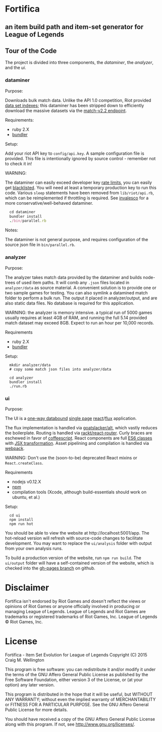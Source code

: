 # Fortifica
## an item build path and item-set generator for League of Legends


## Tour of the Code

The project is divided into three components, the _dataminer_, the _analyzer_, and the _ui_.

### dataminer

Purpose:

Downloads bulk match data.  Unlike the API 1.0 competition, Riot provided [data set indexes](https://developer.riotgames.com/discussion/announcements/show/2lxEyIcE); this dataminer has been stripped down to efficiently download the massive datasets via the [match-v2.2 endpoint](https://developer.riotgames.com/api/methods#!/1027/3483).

Requirements:

- ruby 2.X
- [bundler](http://bundler.io/)

Setup:

Add your riot API key to `config/api.key`.  A sample configuration file is provided.  This file is intentionally ignored by source control - remember not to check it in!


WARNING:

The dataminer can easily exceed developer key [rate limits](https://developer.riotgames.com/docs/api-keys), you can easily get [blacklisted](https://developer.riotgames.com/docs/rate-limiting).  You will need at least a temporary production key to run this code.  Various `sleep` statements have been removed from `lib/riot/api.rb`, which can be reimplemented if throttling is required.  See [invalesco](https://github.com/tercenya/invalesco/tree/dataminer) for a more conservative/well-behaved dataminer.

```ruby
  cd dataminer
  bundler install
  ./bin/parallel.rb
```

Notes:

The dataminer is not general purpose, and requires configuration of the source json file in `bin/parallel.rb`.

### analyzer

Purpose:

The analyzer takes match data provided by the dataminer and builds node-trees of used item paths.  It will comb any `.json` files located in `analyzer/data` as source material.  A convenient solution is to provide one or two sample games for testing.  You can also symlink a datamined match folder to perform a bulk run.  The output it placed in analyzer/output, and are also static data files.  No database is required for this application.

WARNING: the analyzer is memory intensive.  a typical run of 5000 games usually requires at least 4GB of RAM, and running the full 5.14 provided match dataset may exceed 8GB.  Expect to run an hour per 10,000 records.

Requirements

- ruby 2.X
- [bundler](http://bundler.io/)

Setup:

```
  mkdir analyzer/data
  # copy some match json files into analyzer/data

  cd analyzer
  bundler install
  ./run.rb
```


### ui

Purpose:

The UI is a [one-way databound](https://facebook.github.io/react/docs/thinking-in-react.html) [single page](https://github.com/rackt/react-router) [react](https://facebook.github.io/react/)/[flux](https://facebook.github.io/flux/docs/overview.html) application.  

The flux implementation is handled via [goatslacker/alt](https://github.com/goatslacker/alt), which vastly reduces the boilerplate.  Routing is handled via [rackt/react-router](rackt/react-router).  Curly braces are eschewed in favor of [coffeescript](http://coffeescript.org/).  React components are full [ES6 classes](https://facebook.github.io/react/docs/reusable-components.html#es6-classes) with [JSX transformation](https://facebook.github.io/react/docs/jsx-in-depth.html). Asset pipelining and compilation is handled via [webpack](https://webpack.github.io/).

WARNING: Don't use the (soon-to-be) deprecated React mixins or `React.createClass`.

Requirements

- nodejs v0.12.X
- [npm](https://www.npmjs.com/)
- compilation tools (Xcode, although build-essentials should work on ubuntu, et al.)

Setup:

```
  cd ui
  npm install
  npm run hot
```

You should be able to view the website at http://localhost:5001/app.  The hot-reload version will refresh with source-code changes to facilitate development.  You may want to replace the `ui/analysis` folder with output from your own analysis runs.

To build a production version of the website, run `npm run build`.  The `ui/output` folder will have a self-contained version of the website, which is checked into the [gh-pages branch](https://github.com/tercenya/fortifica/tree/gh-pages) on github.


# Disclaimer

Fortifica isn't endorsed by Riot Games and doesn't reflect the views or opinions of Riot Games or anyone officially involved in producing or managing League of Legends. League of Legends and Riot Games are trademarks or registered trademarks of Riot Games, Inc. League of Legends © Riot Games, Inc.

# License

Fortifica - Item Set Evolution for League of Legends
Copyright (C) 2015 Craig M. Wellington

This program is free software: you can redistribute it and/or modify
it under the terms of the GNU Affero General Public License as published by
the Free Software Foundation, either version 3 of the License, or
(at your option) any later version.

This program is distributed in the hope that it will be useful,
but WITHOUT ANY WARRANTY; without even the implied warranty of
MERCHANTABILITY or FITNESS FOR A PARTICULAR PURPOSE.  See the
GNU Affero General Public License for more details.

You should have received a copy of the GNU Affero General Public License
along with this program.  If not, see <http://www.gnu.org/licenses/>.
